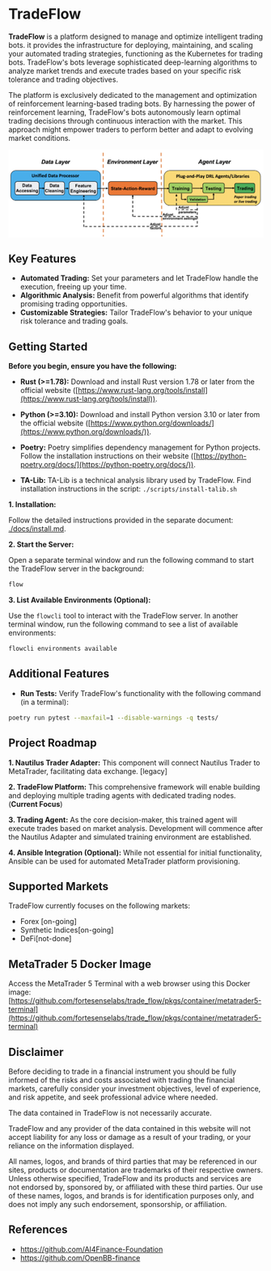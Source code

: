 # TradeFlow

**TradeFlow** is a platform designed to manage and optimize intelligent trading bots. it provides the infrastructure for deploying, maintaining, and scaling your automated trading strategies, functioning as the Kubernetes for trading bots. TradeFlow's bots leverage sophisticated deep-learning algorithms to analyze market trends and execute trades based on your specific risk tolerance and trading objectives.

The platform is exclusively dedicated to the management and optimization of reinforcement learning-based trading bots. By harnessing the power of reinforcement learning, TradeFlow's bots autonomously learn optimal trading decisions through continuous interaction with the market. This approach might empower traders to perform better and adapt to evolving market conditions.

<div align="center">
<img align="center" src=docs/images/overview.png>
</div>

## Key Features

- **Automated Trading:** Set your parameters and let TradeFlow handle the execution, freeing up your time.
- **Algorithmic Analysis:** Benefit from powerful algorithms that identify promising trading opportunities.
- **Customizable Strategies:** Tailor TradeFlow's behavior to your unique risk tolerance and trading goals.

## Getting Started

**Before you begin, ensure you have the following:**

- **Rust (>=1.78):** Download and install Rust version 1.78 or later from the official website ([https://www.rust-lang.org/tools/install](https://www.rust-lang.org/tools/install)).

- **Python (>=3.10):** Download and install Python version 3.10 or later from the official website ([https://www.python.org/downloads/](https://www.python.org/downloads/)).
- **Poetry:** Poetry simplifies dependency management for Python projects. Follow the installation instructions on their website ([https://python-poetry.org/docs/](https://python-poetry.org/docs/)).
- **TA-Lib:** TA-Lib is a technical analysis library used by TradeFlow. Find installation instructions in the script: `./scripts/install-talib.sh`

**1. Installation:**

Follow the detailed instructions provided in the separate document: [./docs/install.md](./docs/install.md).

**2. Start the Server:**

Open a separate terminal window and run the following command to start the TradeFlow server in the background:

```bash
flow
```

**3. List Available Environments (Optional):**

Use the `flowcli` tool to interact with the TradeFlow server. In another terminal window, run the following command to see a list of available environments:

```bash
flowcli environments available
```

## Additional Features

- **Run Tests:** Verify TradeFlow's functionality with the following command (in a terminal):

```bash
poetry run pytest --maxfail=1 --disable-warnings -q tests/
```

## Project Roadmap

**1. Nautilus Trader Adapter:** This component will connect Nautilus Trader to MetaTrader, facilitating data exchange. [legacy]

**2. TradeFlow Platform:** This comprehensive framework will enable building and deploying multiple trading agents with dedicated trading nodes. (**Current Focus**)

**3. Trading Agent:** As the core decision-maker, this trained agent will execute trades based on market analysis. Development will commence after the Nautilus Adapter and simulated training environment are established.

**4. Ansible Integration (Optional):** While not essential for initial functionality, Ansible can be used for automated MetaTrader platform provisioning.

## Supported Markets

TradeFlow currently focuses on the following markets:

- Forex [on-going]
- Synthetic Indices[on-going]
- DeFi[not-done]

## MetaTrader 5 Docker Image

Access the MetaTrader 5 Terminal with a web browser using this Docker image: [https://github.com/fortesenselabs/trade_flow/pkgs/container/metatrader5-terminal](https://github.com/fortesenselabs/trade_flow/pkgs/container/metatrader5-terminal)

## Disclaimer

Before deciding to trade in a financial instrument you should be fully informed of the risks and costs associated with trading the financial markets, carefully consider your investment objectives, level of experience, and risk appetite, and seek professional advice where needed.

The data contained in TradeFlow is not necessarily accurate.

TradeFlow and any provider of the data contained in this website will not accept liability for any loss or damage as a result of your trading, or your reliance on the information displayed.

All names, logos, and brands of third parties that may be referenced in our sites, products or documentation are trademarks of their respective owners. Unless otherwise specified, TradeFlow and its products and services are not endorsed by, sponsored by, or affiliated with these third parties. Our use of these names, logos, and brands is for identification purposes only, and does not imply any such endorsement, sponsorship, or affiliation.

## References

- https://github.com/AI4Finance-Foundation
- https://github.com/OpenBB-finance
